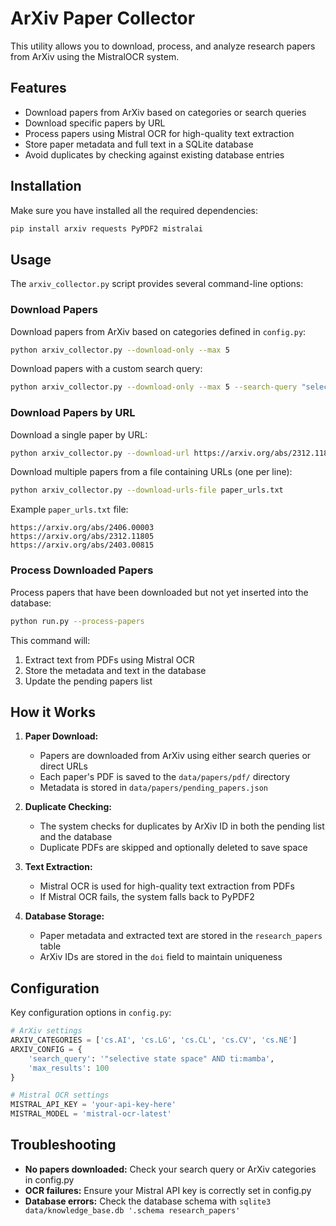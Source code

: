 # ArXiv Paper Collector

This utility allows you to download, process, and analyze research papers from ArXiv using the MistralOCR system.

## Features

- Download papers from ArXiv based on categories or search queries
- Download specific papers by URL
- Process papers using Mistral OCR for high-quality text extraction
- Store paper metadata and full text in a SQLite database
- Avoid duplicates by checking against existing database entries

## Installation

Make sure you have installed all the required dependencies:

```bash
pip install arxiv requests PyPDF2 mistralai
```

## Usage

The `arxiv_collector.py` script provides several command-line options:

### Download Papers

Download papers from ArXiv based on categories defined in `config.py`:

```bash
python arxiv_collector.py --download-only --max 5
```

Download papers with a custom search query:

```bash
python arxiv_collector.py --download-only --max 5 --search-query "selective state space AND ti:mamba"
```

### Download Papers by URL

Download a single paper by URL:

```bash
python arxiv_collector.py --download-url https://arxiv.org/abs/2312.11805
```

Download multiple papers from a file containing URLs (one per line):

```bash
python arxiv_collector.py --download-urls-file paper_urls.txt
```

Example `paper_urls.txt` file:
```
https://arxiv.org/abs/2406.00003
https://arxiv.org/abs/2312.11805
https://arxiv.org/abs/2403.00815
```

### Process Downloaded Papers

Process papers that have been downloaded but not yet inserted into the database:

```bash
python run.py --process-papers
```

This command will:
1. Extract text from PDFs using Mistral OCR
2. Store the metadata and text in the database
3. Update the pending papers list

## How it Works

1. **Paper Download:**
   - Papers are downloaded from ArXiv using either search queries or direct URLs
   - Each paper's PDF is saved to the `data/papers/pdf/` directory
   - Metadata is stored in `data/papers/pending_papers.json`

2. **Duplicate Checking:**
   - The system checks for duplicates by ArXiv ID in both the pending list and the database
   - Duplicate PDFs are skipped and optionally deleted to save space

3. **Text Extraction:**
   - Mistral OCR is used for high-quality text extraction from PDFs
   - If Mistral OCR fails, the system falls back to PyPDF2

4. **Database Storage:**
   - Paper metadata and extracted text are stored in the `research_papers` table
   - ArXiv IDs are stored in the `doi` field to maintain uniqueness

## Configuration

Key configuration options in `config.py`:

```python
# ArXiv settings
ARXIV_CATEGORIES = ['cs.AI', 'cs.LG', 'cs.CL', 'cs.CV', 'cs.NE']
ARXIV_CONFIG = {
    'search_query': '"selective state space" AND ti:mamba',
    'max_results': 100
}

# Mistral OCR settings
MISTRAL_API_KEY = 'your-api-key-here'
MISTRAL_MODEL = 'mistral-ocr-latest'
```

## Troubleshooting

- **No papers downloaded:** Check your search query or ArXiv categories in config.py
- **OCR failures:** Ensure your Mistral API key is correctly set in config.py
- **Database errors:** Check the database schema with `sqlite3 data/knowledge_base.db '.schema research_papers'` 